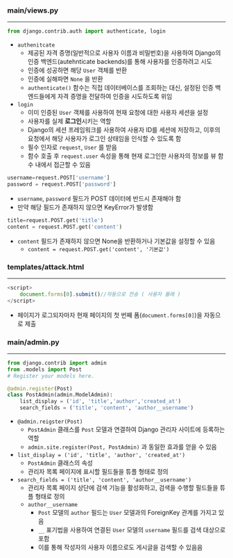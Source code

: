 ### main/views.py
<hr>

```python
from django.contrib.auth import authenticate, login
```

- ```authenitcate```
    - 제공된 자격 증명(일반적으로 사용자 이름과 비밀번호)을 사용하여 Django의 인증 백엔드(autehnticate backends)를 통해 사용자를 인증하려고 시도
    - 인증에 성공하면 해당 ```User``` 객체를 반환
    - 인증에 실해파면 ```None``` 을 반환
    - ```authenticate()``` 함수는 직접 데이터베이스를 조회하는 대신, 설정된 인증 백엔드들에게 자격 증명을 전달하여 인증을 시도하도록 위임
- ```login```
    - 이미 인증된 ```User``` 객체를 사용하여 현재 요청에 대한 사용자 세션을 설정
    - 사용자를 실제 <b>로그인</b>시키는 역할
    - Django의 세션 프레임워크를 사용하여 사용자 ID를 세션에 저장하고, 이후의 요청에서 해당 사용자가 로그인 상태임을 인식할 수 있도록 함
    - 필수 인자로 ```request```, ```User``` 를 받음
    - 함수 호출 후 ```request.user``` 속성을 통해 현재 로그인한 사용자의 정보를 뷰 함수 내에서 접근할 수 있음

```python
username=request.POST['username']
password = request.POST['password']
```

- ```username```, ```password``` 필드가 POST 데이터에 반드시 존재해야 함
- 만약 해당 필드가 존재하지 않으면 KeyError가 발생함

```python
title=request.POST.get('title')
content = request.POST.get('content')
```

- ```content``` 필드가 존재하지 않으면 None을 반환하거나 기본값을 설정할 수 있음
    - ```content = request.POST.get('content', '기본값')```

### templates/attack.html
<hr>

```javascript
<script>
    document.forms[0].submit()//자동으로 전송 ( 사용자 몰래 )
</script>
```

- 페이지가 로그되자마자 현재 페이지의 첫 번째 폼(```document.forms[0]```)을 자동으로 제출

### main/admin.py
<hr>

```python
from django.contrib import admin
from .models import Post
# Register your models here.

@admin.register(Post)
class PostAdmin(admin.ModelAdmin):
    list_display = ('id', 'title','author','created_at')
    search_fields = ('title', 'content', 'author__username')
```

- ```@admin.reigster(Post)```
    - ```PostAdmin``` 클래스를 ```Post``` 모델과 연결하여 Django 관리자 사이트에 등록하는 역할
    - ```admin.site.register(Post, PostAdmin)``` 과 동일한 효과를 얻을 수 있음
- ```list_display = ('id', 'title', 'author', 'created_at')```
    - ```PostAdmin``` 클래스의 속성
    - 관리자 목록 페이지에 표시할 필드들을 튜플 형태로 정의
- ```search_fields = ('title', 'content', 'author__username')```
    - 관리자 목록 페이지 상단에 검색 기능을 활성화하고, 검색을 수행할 필드들을 튜플 형태로 정의
    - ```author__username```
        - ```Post``` 모델의 ```author``` 필드는 ```User``` 모델과의 ForeignKey 관계를 가지고 있음
        - ```__``` 표기법을 사용하여 연결된 ```User``` 모델의 ```username``` 필드를 검색 대상으로 포함
        - 이를 통해 작성자의 사용자 이름으로도 게시글을 검색할 수 있음음
